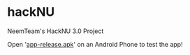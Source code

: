 # hackNU
NeemTeam's HackNU 3.0 Project

Open '[app-release.apk](https://github.com/pranavmital/hackNU/blob/main/app-release.apk)' on an Android Phone to test the app!
